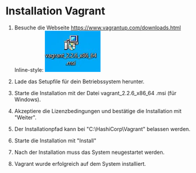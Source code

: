 # Installation Vagrant
1) Besuche die Webseite https://www.vagrantup.com/downloads.html
Inline-style: 
![alt text](https://github.com/harbinde/VA-ITSE17b-Vagrant-Docker/blob/master/Vagrant/Einleitung/IMG/msi_install.JPG "msi_install")

2) Lade das Setupfile für dein Betriebssystem herunter.
3) Starte die Installation mit der Datei vagrant_2.2.6_x86_64 .msi (für Windows).
4) Akzeptiere die Lizenzbedingungen und bestätige die Installation mit "Weiter".
5) Der Installationpfad kann bei "C:\HashiCorp\Vagrant\" belassen werden.
6) Starte die Installation mit "Install"
7) Nach der Installation muss das System neugestartet werden.
8) Vagrant wurde erfolgreich auf dem System installiert.
